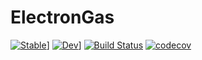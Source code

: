 # ElectronGas

[![Stable](https://img.shields.io/badge/docs-stable-blue.svg)](https://numericalEFT.github.io/ElectronGas.jl/stable)]
[![Dev](https://img.shields.io/badge/docs-dev-blue.svg)](https://numericalEFT.github.io/ElectronGas.jl/dev)]
[![Build Status](https://github.com/numericalEFT/ElectronGas.jl/actions/workflows/CI.yml/badge.svg?branch=master)](https://github.com/numericalEFT/ElectronGas.jl/actions/workflows/CI.yml?query=branch%3Amaster)
[![codecov](https://codecov.io/gh/numericalEFT/ElectronGas.jl/branch/master/graph/badge.svg?token=9F4KD8O8W2)](https://codecov.io/gh/numericalEFT/ElectronGas.jl)

